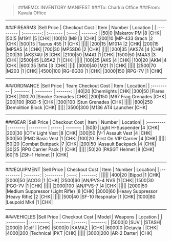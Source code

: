 > ##MEMO: INVENTORY MANIFEST
> ###To: Charkia Office
> ###From: Kavala Office

----------
###FIREARMS
|Sell Price | Checkout Cost | Item    	 | Number | Location |
| :--------- | :---------: | :------- | :----: | -------: |
|$50    |$0  |Makarov PM	|8	|CHK|
|$50    |$5  |M1911		|5	|CHK|
|$100   |$10  |M9		    |3	|CHK|
|$200   |$10  |MP-433 Grach	    |2	|CHK|
|$500   |$15  |Taurus 455 |1  |CHK|
|||||
|$200   |$15  |M1014		|2	|CHK|
|$200   |$15  |MP5A5 		|4	|CHK|
|$700   |$30  |MP5SD6 	|2	|CHK|
|||||
|$200   |$35  |AKS74		|4	|CHK|
|$200   |$30  |AKS74U		|8	|CHK|
|$2100   |$50  |M4A1		|1	|CHK|
|$1500   |$50  |M4A3 		|3	|CHK|
|$2500   |$45  |L85A2		|1	|CHK|
|||||
|$100   |$25  |AKS		|4	|CHK|
|$100   |$20  |AKM		|4	|CHK|
|$600   |$35  |M14		|3	|CHK|
|||||
|$3000  |$40  |M21 		|1	|CHK|
|||||
|$2500  |$70  |M203   |1  |CHK|
|$4500  |$100  |RG-6G30   |1  |CHK|
|$3000  |$150 |RPG-7V     |1  |CHK|

***

###ORDNANCE
|Sell Price | Team Checkout Cost | Item	| Location|
| :--------- | :-------: | :-------- | -------: |
|$40   |$20  |Chemlights	    |CHK|
|$300   |$50 |Flares         |CHK|
|$100   |$70  |Smoke Grenades   |CHK|
|$200   |$150  |M67 Frag Grenades   |CHK|
|$200  |$100  |RGD-5   |CHK|
|$300  |$100  |Stun Grenades   |CHK|
|||||
|$800  |$250  |Demolition Block   |CHK|
|||||
|$3500  |$300  |M136 AT4 Launcher   |CHK|

***

###GEAR
|Sell Price | Checkout Cost | Item	| Number | Location|
| :--------- | :-------: | :-------- | :----: | -------: |
|$50    |$0  |Light H-Suspender	|4	|CHK|
|$200   |$30  |IOTV Light Vest	|8	|CHK|
|$300   |$50  |V-1 Assault Vest	|4	|CHK|
|$500   |$50  |PMC Basic Vest	  |1	|CHK|
|$100   |$20  |First On VIP Carrier 	|4	|CHK|
|||||
|$50    |$20  |Combat Buttpack	|7	|CHK|
|$200   |$50  |Assault Backpack		|4	|CHK|
|$30   |$25  |RPG Carrier Pack		|1	|CHK|
|||||
|$50   |$20  |PASGT Helmet		|8	|CHK|
|$60   |$15  |ZSh-1 Helmet		|1	|CHK|

***

###EQUIPMENT
|Sell Price | Checkout Cost | Item	| Number | Location|
| :--------- | :-------: | :-------- | :----: | -------: |
|||||
|$400     |$20  |Bipod    |1  |CHK|
|$2000    |$50  |ACOG     |1  |CHK|
|$2500	  |$60 |AN/PVS-4 NVS	 |1       	|CHK|
|$1500    |$30  |PGO-7V    |1  |CHK|
|||||
|$2000   |$100  |AN/PVS-7      |4	|CHK|
|||||
|$2000    |$50  |Medium Suppressor (Light Rifle)  |8  |CHK|
|$3000    |$60  |Heavy Suppressor (Heavy Rifle)  |2  |CHK|
|||||
|$500   |$40  |SF-10 Respirator     |1	|CHK|
|$1000    |$80  |Leupold Mk4  |1  |CHK|

***

###VEHICLES
|Sell Price | Checkout Cost  | Model   | Weapons 	 | Location |
| :--------- | :---------: | :------- | :-----: | -------: |
|$5000  |$0     |SUV		  |     |STASH|
|$2000  |$0     |Golf		  |     |CHK|
|$5000  |$0     |KAMAZ     |     |CHK|
|$6000  |$0     |Octavia      |     |CHK|
|$4000  |$200   |Technical    |PKT  |CHK|
|||||
|$3000    |$200  |AR-2 Darter|    |CHK|
